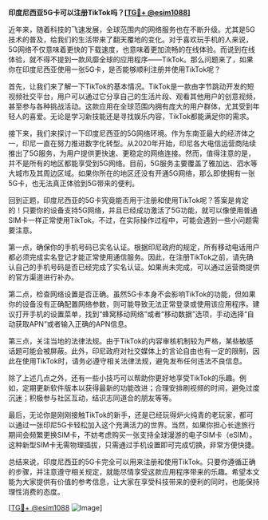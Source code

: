 **印度尼西亚5G卡可以注册TikTok吗？[[TG💪+ @esim1088](https://t.me/s/esim1088)]**

近年来，随着科技的飞速发展，全球范围内的网络服务也在不断升级。尤其是5G技术的普及，给我们的生活带来了翻天覆地的变化。对于喜欢玩手机的人来说，5G网络不仅意味着更快的下载速度，也意味着更加流畅的在线体验。而说到在线体验，就不得不提到一款风靡全球的应用程序——TikTok。那么问题来了，如果你在印度尼西亚使用一张5G卡，是否能够顺利注册并使用TikTok呢？

首先，让我们来了解一下TikTok的基本情况。TikTok是一款由字节跳动开发的短视频社交平台，用户可以通过它分享自己的生活片段、观看其他用户的创意视频，甚至参与各种挑战活动。这款应用在全球范围内拥有庞大的用户群体，尤其受到年轻人的喜爱。无论是学习新技能还是寻找娱乐内容，TikTok都能满足你的需求。

接下来，我们来探讨一下印度尼西亚的5G网络环境。作为东南亚最大的经济体之一，印尼一直在努力推进数字化转型。从2020年开始，印尼各大电信运营商陆续推出了5G服务，为用户提供更快速、更稳定的网络连接。然而，值得注意的是，并不是所有的地区都能享受到5G网络。目前，5G服务主要覆盖了雅加达、泗水等大城市及其周边区域。如果你所在的地区还没有开通5G网络，那么即使拥有一张5G卡，也无法真正体验到5G带来的便利。

回到正题，印度尼西亚的5G卡究竟能否用于注册和使用TikTok呢？答案是肯定的！只要你的设备支持5G网络，并且已经成功激活了5G功能，就可以像使用普通SIM卡一样正常使用TikTok。不过，在实际操作过程中，可能会遇到一些小问题需要注意。

第一点，确保你的手机号码已实名认证。根据印尼政府的规定，所有移动电话用户都必须完成实名登记才能正常使用通信服务。因此，在注册TikTok之前，请先确认自己的手机号码是否已经完成了实名认证。如果尚未完成，可以通过运营商提供的官方渠道进行补办。

第二点，检查网络设置是否正确。虽然5G卡本身不会影响TikTok的功能，但如果你的设备没有正确配置网络参数，则可能导致无法正常登录或使用该应用程序。建议打开手机的设置菜单，找到“蜂窝移动网络”或者“移动数据”选项，手动选择“自动获取APN”或者输入正确的APN信息。

第三点，关注当地的法律法规。由于TikTok的内容审核机制较为严格，某些敏感话题可能会被屏蔽。此外，印尼政府对社交媒体上的言论自由也有一定的限制，因此在使用TikTok时，请务必遵守相关法律法规，避免发布任何违法不良信息。

除了上述几点之外，还有一些小技巧可以帮助你更好地享受TikTok的乐趣。例如，定期更新软件版本以获得最新的功能改进；合理安排刷视频的时间，避免过度沉迷；积极参与社区互动，结识志同道合的朋友等等。

最后，无论你是刚刚接触TikTok的新手，还是已经玩得炉火纯青的老玩家，都可以通过一张印尼5G卡轻松加入这个充满活力的世界。当然，如果你担心长途旅行期间会频繁更换SIM卡，不妨考虑购买一张支持全球漫游的电子SIM卡（eSIM）。这种新型SIM卡无需物理插拔，只需通过手机设置即可完成切换，非常方便快捷。

总结来说，印度尼西亚的5G卡完全可以用来注册和使用TikTok。只要你遵循正确的步骤，并注意遵守相关规定，就能尽情享受这款应用程序带来的乐趣。希望本文能为大家提供有价值的参考信息，让大家在享受科技带来的便利的同时，也能保持理性消费的态度。

[[TG💪+ @esim1088](https://t.me/s/esim1088) ![Image](https://i.postimg.cc/4NQfJmqS/Snipaste-2025-05-13-00-14-12.png)]